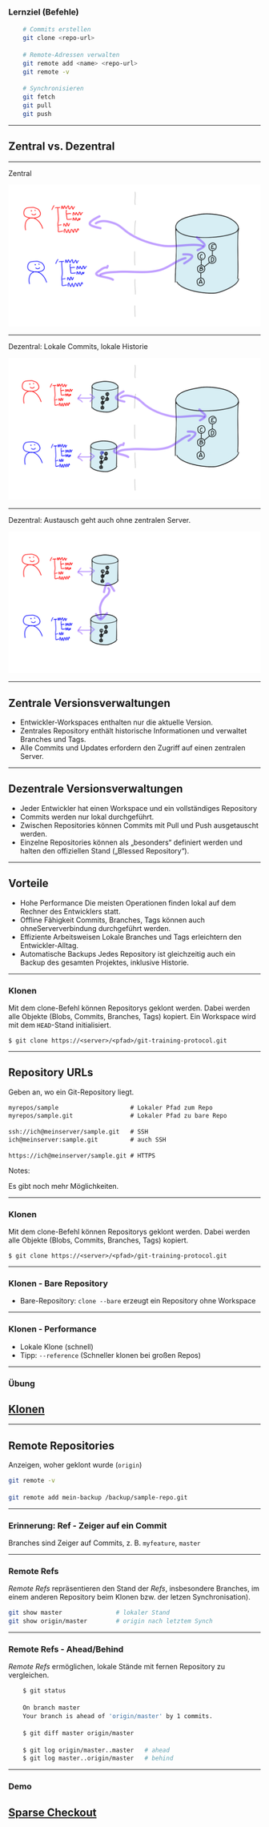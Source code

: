 ### Lernziel (Befehle)

```bash
    # Commits erstellen
    git clone <repo-url>

    # Remote-Adressen verwalten
    git remote add <name> <repo-url>
    git remote -v

    # Synchronisieren
    git fetch
    git pull
    git push
```


---

## Zentral vs. Dezentral


---

Zentral

![Zentral](zentral-dezentral-1.png)


---

Dezentral: Lokale Commits, lokale Historie

![Dezentral](zentral-dezentral-2.png)


---


Dezentral: Austausch geht auch ohne zentralen Server.

![Dezentraler Austausch](zentral-dezentral-3.png)


---

## Zentrale Versionsverwaltungen

 * Entwickler-Workspaces enthalten nur die aktuelle Version.
 * Zentrales Repository enthält historische Informationen und verwaltet
Branches und Tags.
 * Alle Commits und Updates erfordern den Zugriff auf einen zentralen Server.


---

## Dezentrale Versionsverwaltungen

 * Jeder Entwickler hat einen Workspace und ein vollständiges Repository
 * Commits werden nur lokal durchgeführt.
 * Zwischen Repositories können Commits mit Pull und Push ausgetauscht
werden.
 * Einzelne Repositories können als „besonders“ definiert werden und
halten den offiziellen Stand („Blessed Repository“).


---

## Vorteile

 * Hohe Performance
  Die meisten Operationen finden lokal auf dem Rechner des Entwicklers statt.
 * Offline Fähigkeit
   Commits, Branches, Tags können auch ohneSerververbindung durchgeführt werden.
 * Effiziente Arbeitsweisen
   Lokale Branches und Tags erleichtern den Entwickler-Alltag.
 * Automatische Backups
   Jedes Repository ist gleichzeitig auch ein Backup des gesamten Projektes, inklusive Historie.

---

### Klonen

Mit dem clone-Befehl können Repositorys geklont werden.
Dabei werden alle Objekte (Blobs, Commits, Branches, Tags) kopiert.
Ein Workspace wird mit dem `HEAD`-Stand initialisiert.

```
$ git clone https://<server>/<pfad>/git-training-protocol.git
```


---

## Repository URLs

Geben an, wo ein Git-Repository liegt.

```
myrepos/sample                    # Lokaler Pfad zum Repo
myrepos/sample.git                # Lokaler Pfad zu bare Repo

ssh://ich@meinserver/sample.git   # SSH
ich@meinserver:sample.git         # auch SSH

https://ich@meinserver/sample.git # HTTPS
```


Notes:

Es gibt noch mehr Möglichkeiten.



---


### Klonen

Mit dem clone-Befehl können Repositorys geklont werden. Dabei werden alle
Objekte (Blobs, Commits, Branches, Tags) kopiert.

```
$ git clone https://<server>/<pfad>/git-training-protocol.git
```

---

### Klonen - Bare Repository

 * Bare-Repository: `clone --bare` erzeugt ein Repository ohne Workspace

---


### Klonen - Performance

 * Lokale Klone (schnell)
 * Tipp: `--reference` (Schneller klonen bei großen Repos)



---

### Übung

<h2><a href="git-uebungen/aufgabe-repository-klonen.html" target="_blank">Klonen<a></h2>

---

## Remote Repositories

Anzeigen, woher geklont wurde (`origin`)

```bash
git remote -v

git remote add mein-backup /backup/sample-repo.git
```


---

### Erinnerung: Ref - Zeiger auf ein Commit

Branches sind Zeiger auf Commits, z. B. `myfeature`, `master`


---

### Remote Refs

*Remote Refs* repräsentieren den Stand der *Refs*, insbesondere Branches,
im einem anderen Repository beim Klonen bzw. der letzen Synchronisation).

```bash
git show master               # lokaler Stand
git show origin/master        # origin nach letztem Synch
```


---

### Remote Refs - Ahead/Behind

*Remote Refs* ermöglichen, lokale Stände mit fernen Repository zu vergleichen.

```bash
    $ git status

    On branch master
    Your branch is ahead of 'origin/master' by 1 commits.

    $ git diff master origin/master

    $ git log origin/master..master   # ahead
    $ git log master..origin/master   # behind
```


---

### Demo

<h2><a href="git-uebungen/aufgabe-repository-sparse-checkout.html" target="_blank">Sparse Checkout<a></h2>



